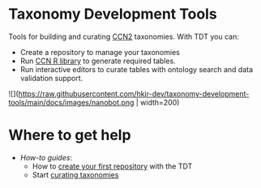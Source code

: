 # Taxonomy Development Tools

Tools for building and curating [CCN2](https://github.com/obophenotype/CCN2) taxonomies. With TDT you can:

- Create a repository to manage your taxonomies
- Run [CCN R library](http://htmlpreview.github.io/?https://github.com/AllenInstitute/nomenclature/blob/master/scripts/build_annotation_tables_SEAAD.nb.html) to generate required tables.
- Run interactive editors to curate tables with ontology search and data validation support.

![](https://raw.githubusercontent.com/hkir-dev/taxonomy-development-tools/main/docs/images/nanobot.png | width=200)

# Where to get help

- _How-to guides_:
  - How to [create your first repository](https://hkir-dev.github.io/taxonomy-development-tools/NewRepo/) with the TDT 
  - Start [curating taxonomies](https://hkir-dev.github.io/taxonomy-development-tools/Curation/)